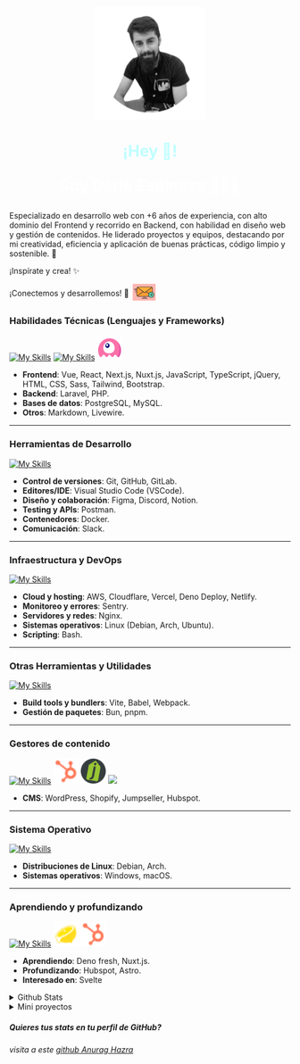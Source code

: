 <!-- <p align="center">
  Visitor count<br>
  <img src="https://profile-counter.glitch.me/itgoyo/count.svg" />
</p> -->
<p align="center" width="300">
    <a href="https://www.linkedin.com/in/darioesp/">
        <img 
            align="center" 
            width="200" 
            src="./public/7D-Pd3W8_400-400-rounded.png" 
            alt="Profile picture"
        />
    </a>
    <h1 align="center" style="color:#bfffff">
        ¡Hey 👋!<br/>
        <p style="color:#fff">Soy Dario Espinoza 👨🏻‍💻</p>
    </h1>
</p>
<p>
Especializado en desarrollo web con +<!-- experience-years -->6<!-- /experience-years --> años de experiencia, con alto dominio del Frontend y recorrido en Backend, con habilidad en diseño web y gestión de contenidos. He liderado proyectos y equipos, destacando por mi creatividad, eficiencia y aplicación de buenas prácticas, código limpio y sostenible. 🚀

¡Inspírate y crea! ✨ 

<p style="display: flex; column-gap: 6px; align-items: center;">
    ¡Conectemos y desarrollemos! 🤝 
    <a href="mailto:dario.espinoza.dev@gmail.com">
      <img src="./public/email-me.jpg" height="30" />
    </a>
</p>

### Habilidades Técnicas (Lenguajes y Frameworks)
[![My Skills](https://skillicons.dev/icons?i=astro,vue,react,next,nuxtjs,typescript,js,jquery,laravel,php)](#)
[![My Skills](https://skillicons.dev/icons?i=html,css,sass,tailwind,bootstrap,postgres,mysql,markdown)](#)
<a href="#"><img src="./public/livewire.png" height="45" /></a>

- **Frontend**: Vue, React, Next.js, Nuxt.js, JavaScript, TypeScript, jQuery, HTML, CSS, Sass, Tailwind, Bootstrap.
- **Backend**: Laravel, PHP.
- **Bases de datos**: PostgreSQL, MySQL.
- **Otros**: Markdown, Livewire.

---

### Herramientas de Desarrollo
[![My Skills](https://skillicons.dev/icons?i=github,gitlab,git,vscode,postman,figma,discord,notion,docker,slack)](#)

- **Control de versiones**: Git, GitHub, GitLab.
- **Editores/IDE**: Visual Studio Code (VSCode).
- **Diseño y colaboración**: Figma, Discord, Notion.
- **Testing y APIs**: Postman.
- **Contenedores**: Docker.
- **Comunicación**: Slack.

---

### Infraestructura y DevOps
[![My Skills](https://skillicons.dev/icons?i=aws,cloudflare,vercel,deno,netlify,sentry,nginx,linux,debian,ubuntu,bash)](#)

- **Cloud y hosting**: AWS, Cloudflare, Vercel, Deno Deploy, Netlify.
- **Monitoreo y errores**: Sentry.
- **Servidores y redes**: Nginx.
- **Sistemas operativos**: Linux (Debian, Arch, Ubuntu).
- **Scripting**: Bash.

---

### Otras Herramientas y Utilidades
[![My Skills](https://skillicons.dev/icons?i=vite,pnpm,bun,babel,webpack,volta)](#)

- **Build tools y bundlers**: Vite, Babel, Webpack.
- **Gestión de paquetes**: Bun, pnpm.

---

### Gestores de contenido
[![My Skills](https://skillicons.dev/icons?i=wordpress)](#)
<a href="#"><img src="./public/hubspot.webp" height="45" /></a>
<a href="#"><img src="./public/jumpseller.png" height="45" /></a>
<a href="#"><img src="./public/shopify.ico" height="45" /></a>
- **CMS**: WordPress, Shopify, Jumpseller, Hubspot.

---

### Sistema Operativo
[![My Skills](https://skillicons.dev/icons?i=linux,debian,arch,windows,apple)](#)

- **Distribuciones de Linux**: Debian, Arch.
- **Sistemas operativos**: Windows, macOS.

---

### Aprendiendo y profundizando
[![My Skills](https://skillicons.dev/icons?i=deno,nuxt,astro)](#)
<a href="#"><img src="./public/deno-fresh.png" height="45" /></a>
<a href="#"><img src="./public/hubspot.webp" height="45" /></a>

- **Aprendiendo**: Deno fresh, Nuxt.js.
- **Profundizando**: Hubspot, Astro.
- **Interesado en**: Svelte


<details>
  <summary>Github Stats </summary>
  
  <a href="#">![Github stats](https://github-readme-stats.vercel.app/api?username=darioesp&bg_color=40,00a8a8,001&title_color=fff&text_color=bfffff&count_private=true&hide_border=true&line_height=20)</a>
  <a href="#">![Top Langs](https://github-readme-stats.vercel.app/api/top-langs/?username=darioesp&layout=compact&bg_color=40,00a8a8,001&title_color=fff&text_color=bfffff&count_private=true&hide_border=true)</a>
</details>

<details>
  <summary>Mini proyectos </summary>

  <a href="https://github.com/darioesp/Changelog-base">![Changelog-base](https://github-readme-stats.vercel.app/api/pin/?username=darioesp&layout=compact&repo=Changelog-base&bg_color=001&count_private=true&hide_border=true)</a>
  <a href="https://github.com/darioesp/zsh-alias-site-new">![zsh-alias-site-new](https://github-readme-stats.vercel.app/api/pin/?username=darioesp&layout=compact&repo=zsh-alias-site-new&bg_color=001&count_private=true&hide_border=true)</a>
</details>

##### Quieres tus stats en tu perfil de GitHub?
###### visita a este [github Anurag Hazra](https://github.com/anuraghazra/github-readme-stats?tab=readme-ov-file)